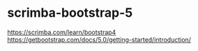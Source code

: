 # scrimba-bootstrap-5
https://scrimba.com/learn/bootstrap4
https://getbootstrap.com/docs/5.0/getting-started/introduction/

